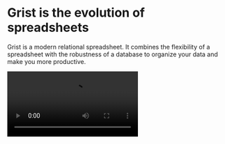 # Grist is the evolution of spreadsheets

Grist is a modern relational spreadsheet. It combines the flexibility of a spreadsheet with the robustness of a database to organize your data and make you more productive.

![demo](https://user-images.githubusercontent.com/118367/151245587-892e50a6-41f5-4b74-9786-fe3566f6b1fb.mp4)
